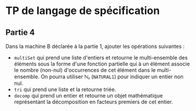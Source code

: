 TP de langage de spécification
==============================

Partie 4
--------

Dans la machine B déclarée à la partie 1, ajouter les opérations suivantes :

- `multiSet` qui prend une liste d'entiers et retourne le multi-ensemble des éléments sous la forme d'une fonction partielle qui à un élément associe le nombre (non-nul) d'occurrences de cet élément dans le multi-ensemble. On pourra utiliser *ℕ₁* (`NATURAL1`) pour indiquer un entier non nul.
- `tri` qui prend une liste et la retourne triée.
- `decomp` qui prend un entier et retourne un objet mathématique représentant la décomposition en facteurs premiers de cet entier.
